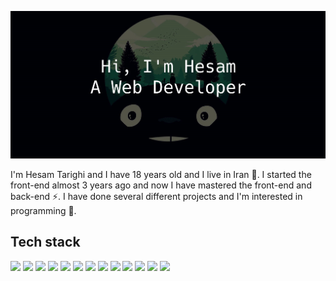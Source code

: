![](https://github.com/HesamTarighi/HesamTarighi/blob/main/banner.jpg)
<!-- ![](https://komarev.com/ghpvc/?username=your-github-username&color=green) -->

I'm Hesam Tarighi and I have 18 years old and I live in Iran 👦.
I started the front-end almost 3 years ago and now I have mastered the front-end and back-end ⚡.
I have done several different projects and I'm interested in programming 💫.

Tech stack
---
![](https://img.shields.io/badge/Html5-red?logo=html5&logoColor=000&style=Plastic)
![](https://img.shields.io/badge/Css3-238cc4?logo=css3&logoColor=000&style=Plastic)
![](https://badges.aleen42.com/src/tailwindcss.svg)
![](https://img.shields.io/badge/Sass-cf649a?logo=sass&logoColor=white&style=Plastic)
![](https://badges.aleen42.com/src/javascript.svg)
![](https://badges.aleen42.com/src/typescript.svg)
![](https://img.shields.io/badge/Jquery-1169ae?logo=jquery&logoColor=white&style=Plastic)
![](https://badges.aleen42.com/src/vue.svg)
![](https://badges.aleen42.com/src/node.svg)
![](https://img.shields.io/badge/Electron-42A5F5?logo=electron&logoColor=white&style=Plastic)
![](https://img.shields.io/badge/Express-yellow?logo=express&logoColor=white&style=Plastic)
![](https://img.shields.io/badge/MongoDB-449a45?logo=mongodb&logoColor=white&style=Plastic)
![](https://img.shields.io/badge/Mysql-orange?logo=mysql&logoColor=white&style=Plastic)
